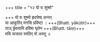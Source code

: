 +++
title = "१२ यो वः शुष्मो"

+++
यो वः शुष्मो हृदयेष्व् अन्तर्  
या आकूतिर् मनसि प्रविष्टा । +++(Bhatt. yākūtir)+++  
ताञ् छ्रेवयामि हविषा घृतेन +++(Bhatt. tāṃ)+++  
मयि सजाता रमतिर् वो अस्तु ॥